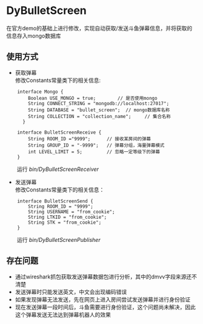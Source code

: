 # DyBulletScreen
在官方demo的基础上进行修改，实现自动获取/发送斗鱼弹幕信息，并将获取的信息存入mongo数据库

## 使用方式
* 获取弹幕       
修改Constants常量类下的相关信息:
``` 
    interface Mongo {    
        Boolean USE_MONGO = true;        // 是否使用mongo
        String CONNECT_STRING = "mongodb://localhost:27017";
        String DATABASE = "bullet_screen";  // mongo数据库名称
        String COLLECTION = "collection_name";     // 集合名称
      }   
    
    interface BulletScreenReceive {
        String ROOM_ID ="9999";      // 接收某房间的弹幕
        String GROUP_ID = "-9999";   // 弹幕分组，海量弹幕模式
        int LEVEL_LIMIT = 5;         // 忽略一定等级下的弹幕
    }
```
&#8194;&#8194;&#8194;&#8194;运行 *bin/DyBulletScreenReceiver*

* 发送弹幕   
修改Constants常量类下的相关信息：
```
    interface BulletScreenSend {
        String ROOM_ID = "9999";
        String USERNAME = "from_cookie";
        String LTKID = "from_cookie";
        String STK = "from_cookie";
    }
```    
&#8194;&#8194;&#8194;&#8194;运行 *bin/DyBulletScreenPublisher*

## 存在问题
* 通过wireshark抓包获取发送弹幕数据包进行分析，其中的dmvv字段来源还不清楚
* 发送弹幕时只能发送英文，中文会出现编码错误
* 如果发现弹幕无法发送，先在网页上进入房间尝试发送弹幕并进行身份验证
* 现在发送弹幕一段时间后，斗鱼需要进行身份验证，这个问题尚未解决，因此这个弹幕发送无法达到弹幕机器人的效果


  

